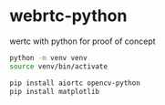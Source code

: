 # webrtc-python
 wertc with python for proof of concept

```sh
python -m venv venv
source venv/bin/activate
```

```sh 
pip install aiortc opencv-python
pip install matplotlib
```

